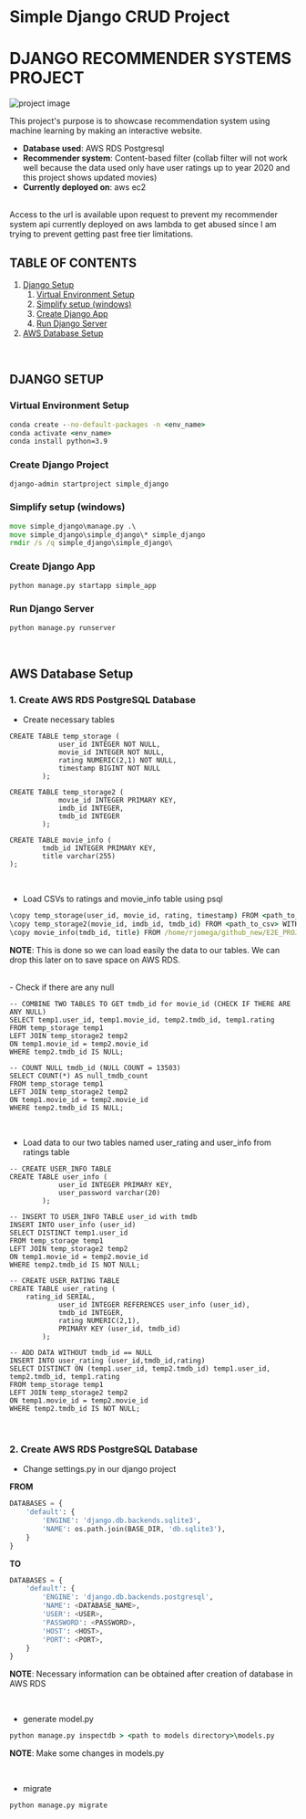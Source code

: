 

# Simple Django CRUD Project

# DJANGO RECOMMENDER SYSTEMS PROJECT

![project image](https://imgur.com/a/oVKLwMI)

This project's purpose is to showcase recommendation system using machine learning by making an interactive website.
- **Database used**: AWS RDS Postgresql
- **Recommender system**: Content-based filter (collab filter will not work well because the data used only have user ratings up to year 2020 and this project shows updated movies)
- **Currently deployed on**: aws ec2

<br>
Access to the url is available upon request to prevent my recommender system api currently deployed on aws lambda to get abused since I am trying to prevent getting past free tier limitations.

<br>

## TABLE OF CONTENTS
1. [Django Setup](#django_setup)
	1. [Virtual Environment Setup](#conda)
	2. [Simplify setup (windows)](#win_setup)
	3. [Create Django App](#django_app)
	4. [Run Django Server](#django_server)
2. [AWS Database Setup](#aws_db)

<br>

## DJANGO SETUP <a name="django_setup"></a>
### Virtual Environment Setup <a name="conda"></a>
```cmd
conda create --no-default-packages -n <env_name>
conda activate <env_name>
conda install python=3.9
```

### Create Django Project <a name="django_proj"></a>
```cmd
django-admin startproject simple_django
```

### Simplify setup (windows) <a name="win_setup"></a>
```cmd
move simple_django\manage.py .\
move simple_django\simple_django\* simple_django
rmdir /s /q simple_django\simple_django\
```

### Create Django App <a name="django_app"></a>
```cmd
python manage.py startapp simple_app
```

### Run Django Server <a name="django_server"></a>
```cmd
python manage.py runserver
```

<br>

## AWS Database Setup <a name="aws_db"></a>

### 1. Create AWS RDS PostgreSQL Database
- Create necessary tables

```postgresql
CREATE TABLE temp_storage (
            user_id INTEGER NOT NULL,
            movie_id INTEGER NOT NULL,
            rating NUMERIC(2,1) NOT NULL,
            timestamp BIGINT NOT NULL
        );

CREATE TABLE temp_storage2 (
            movie_id INTEGER PRIMARY KEY,
            imdb_id INTEGER,
            tmdb_id INTEGER
        );

CREATE TABLE movie_info (
		tmdb_id INTEGER PRIMARY KEY,
		title varchar(255)
);
```

<br>

- Load CSVs to ratings and movie_info table using psql
```cmd
\copy temp_storage(user_id, movie_id, rating, timestamp) FROM <path_to_csv> WITH (FORMAT CSV, HEADER);
\copy temp_storage2(movie_id, imdb_id, tmdb_id) FROM <path_to_csv> WITH (FORMAT CSV, HEADER);
\copy movie_info(tmdb_id, title) FROM /home/rjomega/github_new/E2E_PROJECTS/recommender_system/ML/data/movies_metadata_mini.csv WITH (FORMAT CSV, HEADER);
```
**NOTE**: This is done so we can load easily the data to our tables. We can drop this later on to save space on AWS RDS.

<br>
- Check if there are any null

```postgresql
-- COMBINE TWO TABLES TO GET tmdb_id for movie_id (CHECK IF THERE ARE ANY NULL)
SELECT temp1.user_id, temp1.movie_id, temp2.tmdb_id, temp1.rating
FROM temp_storage temp1
LEFT JOIN temp_storage2 temp2
ON temp1.movie_id = temp2.movie_id
WHERE temp2.tmdb_id IS NULL;

-- COUNT NULL tmdb_id (NULL COUNT = 13503)
SELECT COUNT(*) AS null_tmdb_count
FROM temp_storage temp1
LEFT JOIN temp_storage2 temp2
ON temp1.movie_id = temp2.movie_id
WHERE temp2.tmdb_id IS NULL;
```
<br>

- Load data to our two tables named user_rating and user_info from ratings table

```postgresql
-- CREATE USER_INFO TABLE
CREATE TABLE user_info (
            user_id INTEGER PRIMARY KEY,
			user_password varchar(20)
        );

-- INSERT TO USER_INFO TABLE user_id with tmdb
INSERT INTO user_info (user_id)
SELECT DISTINCT temp1.user_id
FROM temp_storage temp1
LEFT JOIN temp_storage2 temp2
ON temp1.movie_id = temp2.movie_id
WHERE temp2.tmdb_id IS NOT NULL;

-- CREATE USER_RATING TABLE
CREATE TABLE user_rating (
   	rating_id SERIAL,
        	user_id INTEGER REFERENCES user_info (user_id),
        	tmdb_id INTEGER,
        	rating NUMERIC(2,1),
        	PRIMARY KEY (user_id, tmdb_id)
    	);

-- ADD DATA WITHOUT tmdb_id == NULL
INSERT INTO user_rating (user_id,tmdb_id,rating)
SELECT DISTINCT ON (temp1.user_id, temp2.tmdb_id) temp1.user_id, temp2.tmdb_id, temp1.rating
FROM temp_storage temp1
LEFT JOIN temp_storage2 temp2
ON temp1.movie_id = temp2.movie_id
WHERE temp2.tmdb_id IS NOT NULL;
```

<br>

### 2. Create AWS RDS PostgreSQL Database

- Change settings.py in our django project

**FROM**
```python
DATABASES = {
    'default': {
        'ENGINE': 'django.db.backends.sqlite3',
        'NAME': os.path.join(BASE_DIR, 'db.sqlite3'),
    }
}
```
**TO**
```python
DATABASES = {
    'default': {
        'ENGINE': 'django.db.backends.postgresql',
        'NAME': <DATABASE_NAME>,
        'USER': <USER>,
        'PASSWORD': <PASSWORD>,
        'HOST': <HOST>,
        'PORT': <PORT>,
    }
}
```
**NOTE**: Necessary information can be obtained after creation of database in AWS RDS

<br>

- generate model.py
```cmd
python manage.py inspectdb > <path to models directory>\models.py
```
**NOTE**: Make some changes in models.py

<br>

- migrate
```cmd
python manage.py migrate
```

